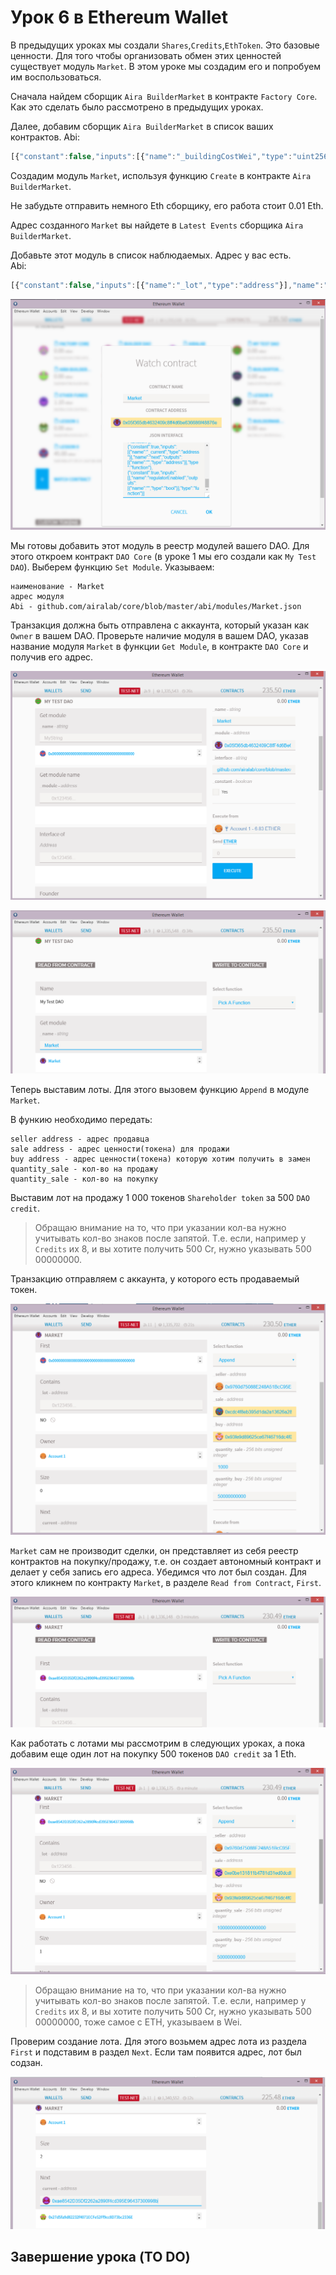 # Урок 6 в Ethereum Wallet

В предыдущих уроках мы создали `Shares`,`Credits`,`EthToken`. Это базовые ценности. Для того чтобы организовать обмен этих ценностей существует модуль `Market`. В этом уроке мы создадим его и попробуем им воспользоваться.

Сначала найдем сборщик `Aira BuilderMarket` в контракте `Factory Core`. Как это сделать было рассмотрено в предыдущих уроках.

Далее, добавим сборщик `Aira BuilderMarket` в список ваших контрактов.
Abi:
```js
[{"constant":false,"inputs":[{"name":"_buildingCostWei","type":"uint256"}],"name":"setCost","outputs":[],"type":"function"},{"constant":false,"inputs":[{"name":"_owner","type":"address"}],"name":"delegate","outputs":[],"type":"function"},{"constant":true,"inputs":[],"name":"buildingCostWei","outputs":[{"name":"","type":"uint256"}],"type":"function"},{"constant":false,"inputs":[{"name":"_proposal","type":"address"}],"name":"setProposal","outputs":[],"type":"function"},{"constant":true,"inputs":[],"name":"owner","outputs":[{"name":"","type":"address"}],"type":"function"},{"constant":false,"inputs":[{"name":"_cashflow","type":"address"}],"name":"setCashflow","outputs":[],"type":"function"},{"constant":true,"inputs":[],"name":"getLastContract","outputs":[{"name":"","type":"address"}],"type":"function"},{"constant":false,"inputs":[],"name":"create","outputs":[{"name":"","type":"address"}],"type":"function"},{"constant":true,"inputs":[{"name":"","type":"address"},{"name":"","type":"uint256"}],"name":"getContractsOf","outputs":[{"name":"","type":"address"}],"type":"function"},{"inputs":[{"name":"_buildingCost","type":"uint256"},{"name":"_cashflow","type":"address"},{"name":"_proposal","type":"address"}],"type":"constructor"},{"anonymous":false,"inputs":[{"indexed":true,"name":"sender","type":"address"},{"indexed":true,"name":"instance","type":"address"}],"name":"Builded","type":"event"}]

```  
Создадим модуль `Market`, используя функцию `Create` в контракте `Aira BuilderMarket`.

Не забудьте отправить немного Eth сборщику, его работа стоит 0.01 Eth.

Адрес созданного `Market` вы найдете в `Latest Events` сборщика `Aira BuilderMarket`.

Добавьте этот модуль в список наблюдаемых. Адрес у вас есть.  
Abi:  
```js
[{"constant":false,"inputs":[{"name":"_lot","type":"address"}],"name":"remove","outputs":[],"type":"function"},{"constant":true,"inputs":[],"name":"first","outputs":[{"name":"","type":"address"}],"type":"function"},{"constant":false,"inputs":[{"name":"_enable","type":"bool"}],"name":"setRegulator","outputs":[],"type":"function"},{"constant":false,"inputs":[{"name":"_seller","type":"address"},{"name":"_sale","type":"address"},{"name":"_buy","type":"address"},{"name":"_quantity_sale","type":"uint256"},{"name":"_quantity_buy","type":"uint256"}],"name":"append","outputs":[{"name":"","type":"address"}],"type":"function"},{"constant":false,"inputs":[{"name":"_owner","type":"address"}],"name":"delegate","outputs":[],"type":"function"},{"constant":true,"inputs":[{"name":"_lot","type":"address"}],"name":"contains","outputs":[{"name":"","type":"bool"}],"type":"function"},{"constant":true,"inputs":[],"name":"owner","outputs":[{"name":"","type":"address"}],"type":"function"},{"constant":true,"inputs":[],"name":"size","outputs":[{"name":"","type":"uint256"}],"type":"function"},{"constant":true,"inputs":[{"name":"_current","type":"address"}],"name":"next","outputs":[{"name":"","type":"address"}],"type":"function"},{"constant":true,"inputs":[],"name":"regulatorEnabled","outputs":[{"name":"","type":"bool"}],"type":"function"}]

```
![Screenshot 32](/img/Screenshot_32.png)

Мы готовы добавить этот модуль в реестр модулей вашего DAO. Для этого откроем контракт `DAO Core` (в уроке 1 мы его создали как `My Test DAO`). Выберем функцию `Set Module`. Указываем:

    наименование - Market
    адрес модуля
    Abi - github.com/airalab/core/blob/master/abi/modules/Market.json  

Транзакция должна быть отправлена с аккаунта, который указан как `Owner` в вашем DAO. Проверьте наличие модуля в вашем DAO, указав название модуля `Market` в функции `Get Module`, в контракте `DAO Core` и получив его адрес.

![Screenshot 33](/img/Screenshot_33.png)

![Screenshot 34](/img/Screenshot_34.png)

Теперь выставим лоты. Для этого вызовем функцию `Append` в модуле `Market`.

В функию необходимо передать:

    seller address - адрес продавца
    sale address - адрес ценности(токена) для продажи
    buy address - адрес ценности(токена) которую хотим получить в замен
    quantity_sale - кол-во на продажу
    quantity_sale - кол-во на покупку

Выставим лот на продажу 1 000 токенов `Shareholder token` за 500 `DAO credit`.
> Обращаю внимание на то, что при указании кол-ва нужно учитывать кол-во знаков после запятой. Т.е. если, например у `Credits` их 8, и вы хотите получить 500 Cr, нужно указывать 500 00000000.

Транзакцию отправляем с аккаунта, у которого есть продаваемый токен.

![Screenshot 35](/img/Screenshot_35.png)

`Market` сам не производит сделки, он представляет из себя реестр контрактов на покупку/продажу, т.е. он создает автономный контракт и делает у себя запись его адреса. Убедимся что лот был создан. Для этого кликнем по контракту `Market`, в разделе `Read from Contract`, `First`.

![Screenshot 40](/img/Screenshot_40.png)

Как работать с лотами мы рассмотрим в следующих уроках, а пока добавим еще один лот на покупку 500 токенов `DAO credit` за 1 Eth.

![Screenshot 41](/img/Screenshot_41.png)

> Обращаю внимание на то, что при указании кол-ва нужно учитывать кол-во знаков после запятой. Т.е. если, например у `Credits` их 8, и вы хотите получить 500 Cr, нужно указывать 500 00000000, тоже самое с ETH, указываем в Wei.

Проверим создание лота. Для этого возьмем адрес лота из раздела `First` и подставим в раздел `Next`. Если там появится адрес, лот был содзан.

![Screenshot 42](/img/Screenshot_42.png)

## Завершение урока (TO DO)
